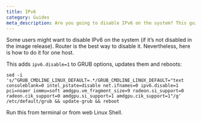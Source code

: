 ```yaml
---
title: IPv6
category: Guides
meta_description: Are you going to disable IPv6 on the system? This guide is here to help.
---
```


Some users might want to disable IPv6 on the system (if it’s not disabled in the image release). Router is the best way to disable it. Nevertheless, here is how to do it for one host.

This adds `ipv6.disable=1` to GRUB options, updates them and reboots:

`sed -i 's/^GRUB_CMDLINE_LINUX_DEFAULT=.*/GRUB_CMDLINE_LINUX_DEFAULT="text consoleblank=0 intel_pstate=disable net.ifnames=0 ipv6.disable=1 pci=noaer iommu=soft amdgpu.vm_fragment_size=9 radeon.si_support=0 radeon.cik_support=0 amdgpu.si_support=1 amdgpu.cik_support=1"/g' /etc/default/grub && update-grub && reboot`

Run this from terminal or from web Linux Shell.
